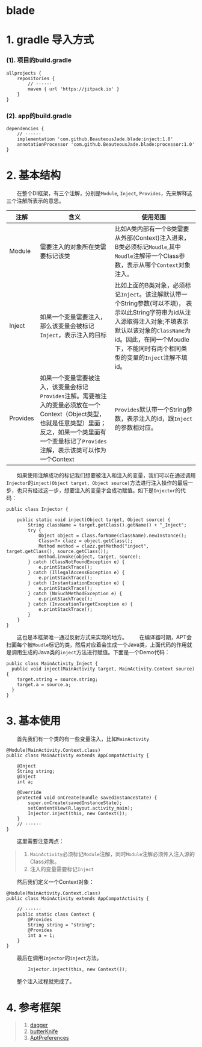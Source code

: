 # blade
# 1. gradle 导入方式
### (1). 项目的build.gradle
```
allprojects {
    repositories {
        // ······
        maven { url 'https://jitpack.io' }
    }
}
```
### (2). app的build.gradle
```
dependencies {
    // ······
    implementation 'com.github.BeauteousJade.blade:inject:1.0'
    annotationProcessor 'com.github.BeauteousJade.blade:processor:1.0'
}
```

# 2. 基本结构
&emsp;&emsp;在整个DI框架，有三个注解，分别是`Module`, `Inject`, `Provides`，先来解释这三个注解所表示的意思。

|注解|含义|使用范围|
|---|---|---|
|Module|需要注入的对象所在类需要标记该类|比如A类内部有一个B类需要从外部(Context)注入进来，B类必须标记`Moudle`,其中`Moudle`注解带一个Class参数，表示从哪个`Context`对象注入。|
|Inject|如果一个变量需要注入，那么该变量会被标记`Inject`，表示注入的目标|比如上面的B类对象，必须标记`Inject`。该注解默认带一个String参数(可以不填)， 表示以此String字符串为id从注入源取得注入对象;不填表示默认以该对象的`ClassName`为id。因此，在同一个Moudle下，不能同时有两个相同类型的变量的`Inject`注解不填id。|
|Provides|如果一个变量需要被注入，该变量会标记`Provides`注解。需要被注入的变量必须放在一个Context（Object类型，也就是任意类型）里面；反之，如果一个类里面有一个变量标记了`Provides`注解，表示该类可以作为一个Context|`Provides`默认带一个String参数，表示注入的id，跟`Inject`的参数相对应。|
&emsp;&emsp;如果使用注解成功的标记我们想要被注入和注入的变量，我们可以在通过调用`Injector`的`inject(Object target, Object source)`方法进行注入操作的最后一步，也只有经过这一步，想要注入的变量才会成功赋值。如下是`Injector`的代码：
```
public class Injector {

    public static void inject(Object target, Object source) {
        String className = target.getClass().getName() + "_Inject";
        try {
            Object object = Class.forName(className).newInstance();
            Class<?> clazz = object.getClass();
            Method method = clazz.getMethod("inject", target.getClass(), source.getClass());
            method.invoke(object, target, source);
        } catch (ClassNotFoundException e) {
            e.printStackTrace();
        } catch (IllegalAccessException e) {
            e.printStackTrace();
        } catch (InstantiationException e) {
            e.printStackTrace();
        } catch (NoSuchMethodException e) {
            e.printStackTrace();
        } catch (InvocationTargetException e) {
            e.printStackTrace();
        }
    }
}
```
&emsp;&emsp;这也是本框架唯一通过反射方式来实现的地方。
&emsp;&emsp;在编译器时期，APT会扫面每个被`Moudle`标记的类，然后对应着会生成一个Java类，上面代码的作用就是调用生成的Java类的`inject`方法进行赋值。下面是一个Demo代码：
```
public class MainActivity_Inject {
  public void inject(MainActivity target, MainActivity.Context source) {
    target.string = source.string;
    target.a = source.a;
  }
}
```
# 3. 基本使用
&emsp;&emsp;首先我们有一个类的有一些变量注入，比如`MainActivity`
```
@Module(MainActivity.Context.class)
public class MainActivity extends AppCompatActivity {

    @Inject
    String string;
    @Inject
    int a;

    @Override
    protected void onCreate(Bundle savedInstanceState) {
        super.onCreate(savedInstanceState);
        setContentView(R.layout.activity_main);
        Injector.inject(this, new Context());
    }
    // ······
}
```
&emsp;&emsp;这里需要注意两点：
>1. `MainActivity`必须标记`Module`注解，同时`Module`注解必须传入注入源的Class对象。
>2. 注入的变量需要标记`Inject`

&emsp;&emsp;然后我们定义一个Context对象：
```
@Module(MainActivity.Context.class)
public class MainActivity extends AppCompatActivity {

    // ······
    public static class Context {
        @Provides
        String string = "string";
        @Provides
        int a = 1;
    }
}
```
&emsp;&emsp;最后在调用`Injector`的`inject`方法。
```
        Injector.inject(this, new Context());
```
&emsp;&emsp;整个注入过程就完成了。
# 4. 参考框架
>1. [dagger](https://github.com/google/dagger)
>2. [butterKnife](https://github.com/JakeWharton/butterknife)
>3. [AptPreferences](https://github.com/joyrun/AptPreferences)
